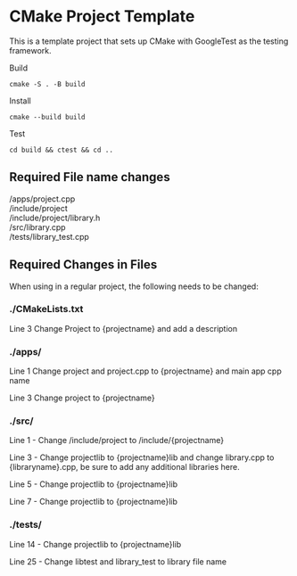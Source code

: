 # CMake Project Template

This is a template project that sets up CMake with GoogleTest as the testing framework.

Build
```
cmake -S . -B build
```

Install
```
cmake --build build
```

Test
```
cd build && ctest && cd ..
```

## Required File name changes

/apps/project.cpp\
/include/project\
/include/project/library.h\
/src/library.cpp\
/tests/library_test.cpp

## Required Changes in Files

When using in a regular project, the following needs to be changed:

### ./CMakeLists.txt

Line 3 Change Project to {projectname} and add a description

### ./apps/

Line 1 Change project and project.cpp to {projectname} and main app cpp name

Line 3 Change project to {projectname}

### ./src/

Line 1 - Change /include/project to /include/{projectname}

Line 3 - Change projectlib to {projectname}lib and change library.cpp to {libraryname}.cpp, be sure to add any additional libraries here.

Line 5 - Change projectlib to {projectname}lib

Line 7 - Change projectlib to {projectname}lib

### ./tests/

Line 14 - Change projectlib to {projectname}lib

Line 25 - Change libtest and library_test to library file name
